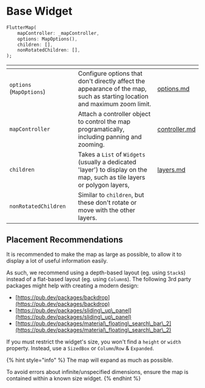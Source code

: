 # Base Widget

```dart
FlutterMap(
    mapController: _mapController,
    options: MapOptions(),
    children: [],
    nonRotatedChildren: [],
);
```

<table data-card-size="large" data-view="cards"><thead><tr><th></th><th data-type="select"></th><th></th><th data-hidden data-card-target data-type="content-ref"></th></tr></thead><tbody><tr><td><code>options</code> (<code>MapOptions</code>)</td><td></td><td>Configure options that don't directly affect the appearance of the map, such as starting location and maximum zoom limit.</td><td><a href="options.md">options.md</a></td></tr><tr><td><code>mapController</code></td><td></td><td>Attach a controller object to control the map programatically, including panning and zooming.</td><td><a href="controller.md">controller.md</a></td></tr><tr><td><code>children</code></td><td></td><td>Takes a <code>List</code> of <code>Widgets</code> (usually a dedicated 'layer') to display on the map, such as tile layers or polygon layers,</td><td><a href="layers.md">layers.md</a></td></tr><tr><td><code>nonRotatedChildren</code></td><td></td><td>Similar to <code>children</code>, but these don't rotate or move with the other layers.</td><td></td></tr></tbody></table>

## Placement Recommendations

It is recommended to make the map as large as possible, to allow it to display a lot of useful information easily.

As such, we recommend using a depth-based layout (eg. using `Stack`s) instead of a flat-based layout (eg. using `Column`s). The following 3rd party packages might help with creating a modern design:

* [https://pub.dev/packages/backdrop](https://pub.dev/packages/backdrop)
* [https://pub.dev/packages/sliding\_up\_panel](https://pub.dev/packages/sliding\_up\_panel)
* [https://pub.dev/packages/material\_floating\_search\_bar\_2](https://pub.dev/packages/material\_floating\_search\_bar\_2)

If you must restrict the widget's size, you won't find a `height` or `width` property. Instead, use a `SizedBox` or `Column`/`Row` & `Expanded`.

{% hint style="info" %}
The map will expand as much as possible.

To avoid errors about infinite/unspecified dimensions, ensure the map is contained within a known size widget.
{% endhint %}
